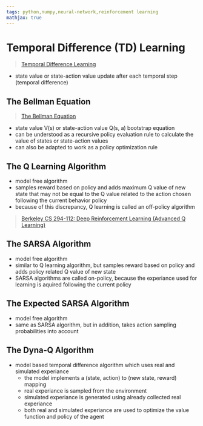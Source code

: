 ```yaml
---
tags: python,numpy,neural-network,reinforcement learning
mathjax: true
---
```

# Temporal Difference (TD) Learning

>[Temporal Difference Learning](https://en.wikipedia.org/wiki/Temporal_difference_learning)

- state value or state-action value update after each temporal step (temporal difference)

## The Bellman Equation

>[The Bellman Equation](https://en.wikipedia.org/wiki/Bellman_equation)

- state value V(s) or state-action value Q(s, a) bootstrap equation
- can be understood as a recursive policy evaluation rule to calculate the value of states or state-action values
- can also be adapted to work as a policy optimization rule

## The Q Learning Algorithm

- model free algorithm
- samples reward based on policy and adds maximum Q value of new state that may not be equal to the Q value related to the action chosen following the current behavior policy
- because of this discrepancy, Q learning is called an off-policy algorithm

>[Berkeley CS 294-112: Deep Reinforcement Learning (Advanced Q Learning)](http://rail.eecs.berkeley.edu/deeprlcourse-fa17/f17docs/lecture_7_advanced_q_learning.pdf)

## The SARSA Algorithm

- model free algorithm
- similar to Q learning algorithm, but samples reward based on policy and adds policy related Q value of new state
- SARSA algorithms are called on-policy, because the experiance used for learning is aquired following the current policy

## The Expected SARSA Algorithm

- model free algorithm
- same as SARSA algorithm, but in addition, takes action sampling probabilities into account

## The Dyna-Q Algorithm

- model based temporal difference algorithm which uses real and simulated experiance
  - the model implements a (state, action) to (new state, reward) mapping
  - real experiance is sampled from the environment
  - simulated experiance is generated using already collected real experiance
  - both real and simulated experiance are used to optimize the value function and policy of the agent

